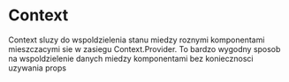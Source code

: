 # Context

Context sluzy do wspoldzielenia stanu miedzy roznymi komponentami mieszczacymi sie w zasiegu Context.Provider. To bardzo wygodny sposob na wspoldzielenie danych miedzy komponentami bez koniecznosci uzywania props